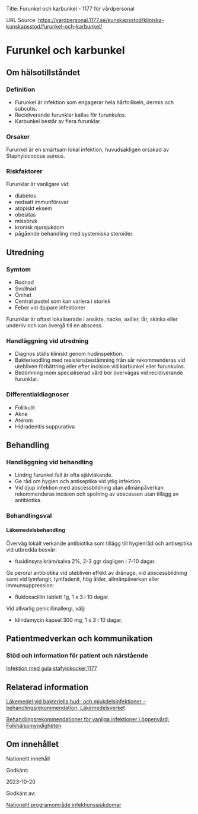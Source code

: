 Title: Furunkel och karbunkel - 1177 för vårdpersonal

URL Source: https://vardpersonal.1177.se/kunskapsstod/kliniska-kunskapsstod/furunkel-och-karbunkel/

Furunkel och karbunkel
======================

Om hälsotillståndet
-------------------

### Definition

*   Furunkel är infektion som engagerar hela hårfollikeln, dermis och subcutis.
*   Recidiverande furunklar kallas för furunkulos.
*   Karbunkel består av flera furunklar.

### Orsaker

Furunkel är en smärtsam lokal infektion, huvudsakligen orsakad av Staphylococcus aureus.

### Riskfaktorer

Furunklar är vanligare vid:

*   diabetes
*   nedsatt immunförsvar
*   atopiskt eksem
*   obesitas
*   missbruk
*   kronisk njursjukdom
*   pågående behandling med systemiska steroider.

Utredning
---------

### Symtom

*   Rodnad
*   Svullnad
*   Ömhet
*   Central pustel som kan variera i storlek
*   Feber vid djupare infektioner

Furunklar är oftast lokaliserade i ansikte, nacke, axiller, lår, skinka eller underliv och kan övergå till en abscess.

### Handläggning vid utredning

*   Diagnos ställs kliniskt genom hudinspektion.
*   Bakterieodling med resistensbestämning från sår rekommenderas vid utebliven förbättring eller efter incision vid karbunkel eller furunkulos.
*   Bedömning inom specialiserad vård bör övervägas vid recidiverande furunklar.

### Differentialdiagnoser

*   Follikulit
*   Akne
*   Aterom
*   Hidradenitis suppurativa

Behandling
----------

### Handläggning vid behandling

*   Lindrig furunkel fall är ofta självläkande.
*   Ge råd om hygien och antiseptika vid ytlig infektion.
*   Vid djup infektion med abscessbildning utan allmänpåverkan rekommenderas incision och spolning av abscessen utan tillägg av antibiotika.

### Behandlingsval

#### Läkemedelsbehandling

Överväg lokalt verkande antibiotika som tillägg till hygienråd och antiseptika vid utbredda besvär:

*   fusidinsyra kräm/salva 2%, 2-3 ggr dagligen i 7-10 dagar.

Ge peroral antibiotika vid utebliven effekt av dränage, vid abscessbildning samt vid lymfangit, lymfadenit, hög ålder, allmänpåverkan eller immunsuppression:

*   flukloxacillin tablett 1g, 1 x 3 i 10 dagar.

Vid allvarlig penicillinallergi, välj:

*   klindamycin kapsel 300 mg, 1 x 3 i 10 dagar.

Patientmedverkan och kommunikation
----------------------------------

### Stöd och information för patient och närstående

[Infektion med gula stafylokocker,1177](https://www.1177.se/sjukdomar--besvar/hud-har-och-naglar/infektioner-pa-huden/infektion-med-gula-stafylokocker/)

Relaterad information
---------------------

[Läkemedel vid bakteriella hud- och mjukdelsinfektioner – behandlingsrekommendation, Läkemedelsverket](https://www.lakemedelsverket.se/sv/behandling-och-forskrivning/behandlingsrekommendationer/sok-behandlingsrekommendationer/lakemedel-vid-bakteriella-hud--och-mjukdelsinfektioner---behandlingsrekommendation)

[Behandlingsrekommendationer för vanliga infektioner i öppenvård; Folkhälsomyndigheten](https://www.folkhalsomyndigheten.se/contentassets/246aa17721b44c5380a0117f6d0aba40/behandlingsrekommendationer-oppenvard.pdf)

Om innehållet
-------------

Nationellt innehåll

Godkänt:

2023-10-20

Godkänt av:

[Nationellt programområde infektionssjukdomar](https://kunskapsstyrningvard.se/kunskapsstyrningvard/programomradenochsamverkansgrupper/nationellaprogramomraden/npoinfektionssjukdomar.56434.html)
